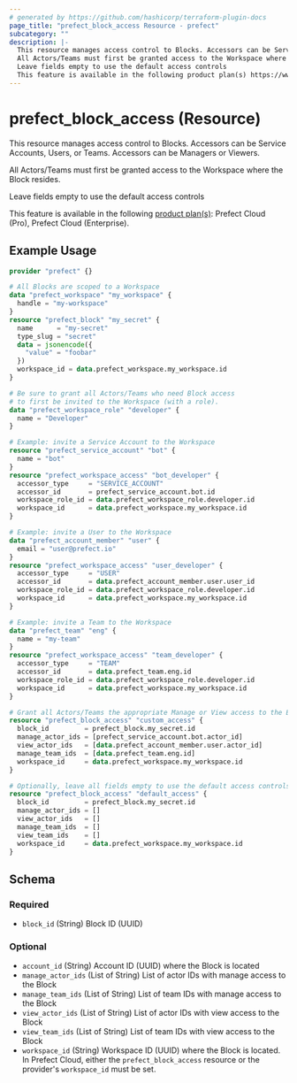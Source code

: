 ```yaml
---
# generated by https://github.com/hashicorp/terraform-plugin-docs
page_title: "prefect_block_access Resource - prefect"
subcategory: ""
description: |-
  This resource manages access control to Blocks. Accessors can be Service Accounts, Users, or Teams. Accessors can be Managers or Viewers.
  All Actors/Teams must first be granted access to the Workspace where the Block resides.
  Leave fields empty to use the default access controls
  This feature is available in the following product plan(s) https://www.prefect.io/pricing: Prefect Cloud (Pro), Prefect Cloud (Enterprise).
---
```


# prefect_block_access (Resource)

This resource manages access control to Blocks. Accessors can be Service Accounts, Users, or Teams. Accessors can be Managers or Viewers.

All Actors/Teams must first be granted access to the Workspace where the Block resides.

Leave fields empty to use the default access controls


This feature is available in the following [product plan(s)](https://www.prefect.io/pricing): Prefect Cloud (Pro), Prefect Cloud (Enterprise).

## Example Usage

```terraform
provider "prefect" {}

# All Blocks are scoped to a Workspace
data "prefect_workspace" "my_workspace" {
  handle = "my-workspace"
}
resource "prefect_block" "my_secret" {
  name      = "my-secret"
  type_slug = "secret"
  data = jsonencode({
    "value" = "foobar"
  })
  workspace_id = data.prefect_workspace.my_workspace.id
}

# Be sure to grant all Actors/Teams who need Block access
# to first be invited to the Workspace (with a role).
data "prefect_workspace_role" "developer" {
  name = "Developer"
}

# Example: invite a Service Account to the Workspace
resource "prefect_service_account" "bot" {
  name = "bot"
}
resource "prefect_workspace_access" "bot_developer" {
  accessor_type     = "SERVICE_ACCOUNT"
  accessor_id       = prefect_service_account.bot.id
  workspace_role_id = data.prefect_workspace_role.developer.id
  workspace_id      = data.prefect_workspace.my_workspace.id
}

# Example: invite a User to the Workspace
data "prefect_account_member" "user" {
  email = "user@prefect.io"
}
resource "prefect_workspace_access" "user_developer" {
  accessor_type     = "USER"
  accessor_id       = data.prefect_account_member.user.user_id
  workspace_role_id = data.prefect_workspace_role.developer.id
  workspace_id      = data.prefect_workspace.my_workspace.id
}

# Example: invite a Team to the Workspace
data "prefect_team" "eng" {
  name = "my-team"
}
resource "prefect_workspace_access" "team_developer" {
  accessor_type     = "TEAM"
  accessor_id       = data.prefect_team.eng.id
  workspace_role_id = data.prefect_workspace_role.developer.id
  workspace_id      = data.prefect_workspace.my_workspace.id
}

# Grant all Actors/Teams the appropriate Manage or View access to the Block
resource "prefect_block_access" "custom_access" {
  block_id         = prefect_block.my_secret.id
  manage_actor_ids = [prefect_service_account.bot.actor_id]
  view_actor_ids   = [data.prefect_account_member.user.actor_id]
  manage_team_ids  = [data.prefect_team.eng.id]
  workspace_id     = data.prefect_workspace.my_workspace.id
}

# Optionally, leave all fields empty to use the default access controls
resource "prefect_block_access" "default_access" {
  block_id         = prefect_block.my_secret.id
  manage_actor_ids = []
  view_actor_ids   = []
  manage_team_ids  = []
  view_team_ids    = []
  workspace_id     = data.prefect_workspace.my_workspace.id
}
```

<!-- schema generated by tfplugindocs -->
## Schema

### Required

- `block_id` (String) Block ID (UUID)

### Optional

- `account_id` (String) Account ID (UUID) where the Block is located
- `manage_actor_ids` (List of String) List of actor IDs with manage access to the Block
- `manage_team_ids` (List of String) List of team IDs with manage access to the Block
- `view_actor_ids` (List of String) List of actor IDs with view access to the Block
- `view_team_ids` (List of String) List of team IDs with view access to the Block
- `workspace_id` (String) Workspace ID (UUID) where the Block is located. In Prefect Cloud, either the `prefect_block_access` resource or the provider's `workspace_id` must be set.
